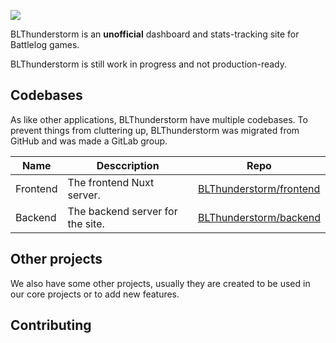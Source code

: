 ![](https://gitlab.com/BLThunderstorm/about/-/raw/master/assets/bg.png)

BLThunderstorm is an **unofficial** dashboard and stats-tracking site for Battlelog games.

BLThunderstorm is still work in progress and not production-ready.

## Codebases

As like other applications, BLThunderstorm have multiple codebases. To prevent things from cluttering up, BLThunderstorm was migrated from GitHub and was made a GitLab group.

| Name | Desccription | Repo |
| ----- | ------- | ----------- |
| Frontend | The frontend Nuxt server. | [BLThunderstorm/frontend](https://gitlab.com/BLThunderstorm/frontend) |
| Backend | The backend server for the site. | [BLThunderstorm/backend](https://gitlab.com/BLThunderstorm/backend) | 

## Other projects

We also have some other projects, usually they are created to be used in our core projects or to add new features.

## Contributing
